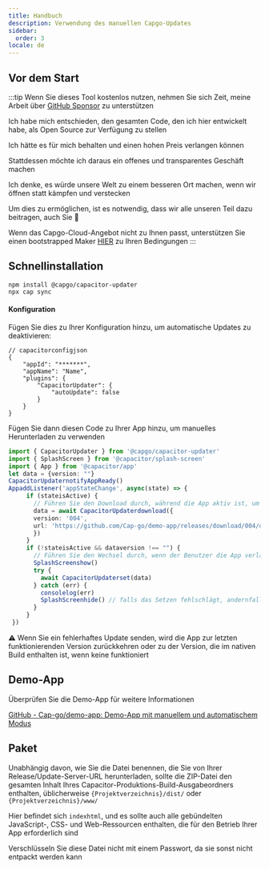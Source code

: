 ```yaml
---
title: Handbuch
description: Verwendung des manuellen Capgo-Updates
sidebar:
  order: 3
locale: de
---
```


## Vor dem Start

:::tip
Wenn Sie dieses Tool kostenlos nutzen, nehmen Sie sich Zeit, meine Arbeit über [GitHub Sponsor](https://github.com/sponsors/riderx/) zu unterstützen

Ich habe mich entschieden, den gesamten Code, den ich hier entwickelt habe, als Open Source zur Verfügung zu stellen

Ich hätte es für mich behalten und einen hohen Preis verlangen können

Stattdessen möchte ich daraus ein offenes und transparentes Geschäft machen

Ich denke, es würde unsere Welt zu einem besseren Ort machen, wenn wir öffnen statt kämpfen und verstecken

Um dies zu ermöglichen, ist es notwendig, dass wir alle unseren Teil dazu beitragen, auch Sie 🥹

Wenn das Capgo-Cloud-Angebot nicht zu Ihnen passt, unterstützen Sie einen bootstrapped Maker [HIER](https://github.com/sponsors/riderx/) zu Ihren Bedingungen
:::

## Schnellinstallation

```
npm install @capgo/capacitor-updater
npx cap sync
```

#### Konfiguration

Fügen Sie dies zu Ihrer Konfiguration hinzu, um automatische Updates zu deaktivieren:

```tsx
// capacitorconfigjson
{
	"appId": "*******",
	"appName": "Name",
	"plugins": {
		"CapacitorUpdater": {
			"autoUpdate": false
		}
	}
}
```

Fügen Sie dann diesen Code zu Ihrer App hinzu, um manuelles Herunterladen zu verwenden

```typescript
import { CapacitorUpdater } from '@capgo/capacitor-updater'
import { SplashScreen } from '@capacitor/splash-screen'
import { App } from '@capacitor/app'
let data = {version: ""}
CapacitorUpdaternotifyAppReady()
AppaddListener('appStateChange', async(state) => {
     if (stateisActive) {
       // Führen Sie den Download durch, während die App aktiv ist, um fehlgeschlagene Downloads zu vermeiden
       data = await CapacitorUpdaterdownload({
       version: '004',
       url: 'https://github.com/Cap-go/demo-app/releases/download/004/distzip',
       })
     }
     if (!stateisActive && dataversion !== "") {
       // Führen Sie den Wechsel durch, wenn der Benutzer die App verlässt
       SplashScreenshow()
       try {
         await CapacitorUpdaterset(data)
       } catch (err) {
         consolelog(err)
         SplashScreenhide() // falls das Setzen fehlschlägt, andernfalls muss die neue App es ausblenden
       }
     }
 })
```

⚠️ Wenn Sie ein fehlerhaftes Update senden, wird die App zur letzten funktionierenden Version zurückkehren oder zu der Version, die im nativen Build enthalten ist, wenn keine funktioniert

## Demo-App&#x20;

Überprüfen Sie die Demo-App für weitere Informationen

[GitHub - Cap-go/demo-app: Demo-App mit manuellem und automatischem Modus](https://github.com/Cap-go/demo-app/)

## Paket

Unabhängig davon, wie Sie die Datei benennen, die Sie von Ihrer Release/Update-Server-URL herunterladen, sollte die ZIP-Datei den gesamten Inhalt Ihres Capacitor-Produktions-Build-Ausgabeordners enthalten, üblicherweise `{Projektverzeichnis}/dist/` oder `{Projektverzeichnis}/www/`

Hier befindet sich `indexhtml`, und es sollte auch alle gebündelten JavaScript-, CSS- und Web-Ressourcen enthalten, die für den Betrieb Ihrer App erforderlich sind

Verschlüsseln Sie diese Datei nicht mit einem Passwort, da sie sonst nicht entpackt werden kann
